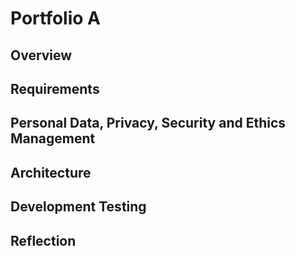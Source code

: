# Portfolio A

## Overview


## Requirements

## Personal Data, Privacy, Security and Ethics Management


## Architecture


## Development Testing


## Reflection
